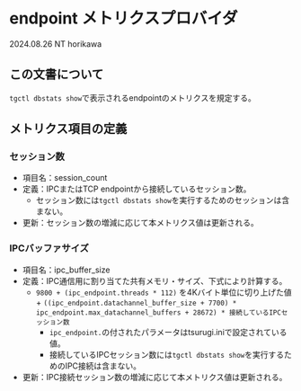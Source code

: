 # endpoint メトリクスプロバイダ
2024.08.26
NT horikawa

## この文書について
`tgctl dbstats show`で表示されるendpointのメトリクスを規定する。

## メトリクス項目の定義
### セッション数
* 項目名：session_count
* 定義：IPCまたはTCP endpointから接続しているセッション数。
  * セッション数には`tgctl dbstats show`を実行するためのセッションは含まない。
* 更新：セッション数の増減に応じて本メトリクス値は更新される。

### IPCバッファサイズ
* 項目名：ipc_buffer_size
* 定義：IPC通信用に割り当てた共有メモリ・サイズ、下式により計算する。
  * `9800 + (ipc_endpoint.threads * 112)` を4Kバイト単位に切り上げた値 + 
   `((ipc_endpoint.datachannel_buffer_size + 7700) * ipc_endpoint.max_datachannel_buffers + 28672) * 接続しているIPCセッション数`
    * `ipc_endpoint.`の付されたパラメータはtsurugi.iniで設定されている値。
    * 接続しているIPCセッション数には`tgctl dbstats show`を実行するためのIPC接続は含まない。
* 更新：IPC接続セッション数の増減に応じて本メトリクス値は更新される。
